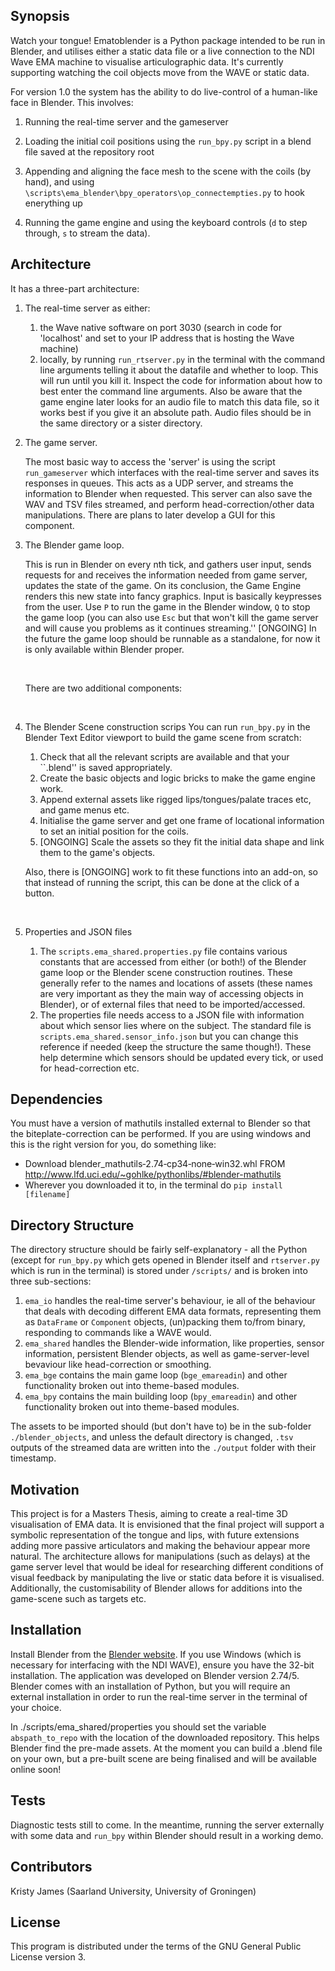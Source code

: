 ## Synopsis

Watch your tongue! Ematoblender is a Python package intended to be run in Blender, and utilises either a static data file or a live connection to the NDI Wave EMA machine to visualise articulographic data.
It's currently supporting watching the coil objects move from the WAVE or static data.

For version 1.0 the system has the ability to do live-control of a human-like face in Blender.
This involves: 

1. Running the real-time server and the gameserver 

2. Loading the initial coil positions using the ``run_bpy.py`` script in a blend file saved at the repository root

3. Appending and aligning the face mesh to the scene with the coils (by hand), and using ``\scripts\ema_blender\bpy_operators\op_connectempties.py`` to hook enerything up

4. Running the game engine and using the keyboard controls (``d`` to step through, ``s`` to stream the data).

## Architecture

It has a three-part architecture:

1. The real-time server as either:

    1.  the Wave native software on port 3030 (search in code for 'localhost' and set to your IP address that is hosting the Wave machine)
    2.  locally, by running `run_rtserver.py` in the terminal with the command line arguments telling it about the datafile and whether to loop. This will run until you kill it.
     Inspect the code for information about how to best enter the command line arguments.
     Also be aware that the game engine later looks for an audio file to match this data file, so it works best if you give it an absolute path. Audio files should be in the same directory or a sister directory. 

2. The game server.

    The most basic way to access the 'server' is using the script ``run_gameserver`` which interfaces with the real-time server and saves its responses in queues.
    This acts as a UDP server, and streams the information to Blender when requested.
    This server can also save the WAV and TSV files streamed, and perform head-correction/other data manipulations.
    There are plans to later develop a GUI for this component.

3. The Blender game loop.

    This is run in Blender on every nth tick, and gathers user input, sends requests for and receives the information needed from game server,
    updates the state of the game. On its conclusion, the Game Engine renders this new state into fancy graphics.
    Input is basically keypresses from the user. Use ``P`` to run the game in the Blender window, ``Q`` to stop the game loop (you can also use ``Esc`` but that won't kill the game server and will cause you problems as it continues streaming.''
    [ONGOING] In the future the game loop should be runnable as a standalone, for now it is only available within Blender proper.

    &nbsp;
    
    There are two additional components:
    
    &nbsp;

4. The Blender Scene construction scrips
    You can run ``run_bpy.py`` in the Blender Text Editor viewport to build the game scene from scratch:
    1. Check that all the relevant scripts are available and that your ``.blend'' is saved appropriately.
    2. Create the basic objects and logic bricks to make the game engine work.
    3. Append external assets like rigged lips/tongues/palate traces etc, and game menus etc.
    4. Initialise the game server and get one frame of locational information to set an initial position for the coils.
    5. [ONGOING] Scale the assets so they fit the initial data shape and link them to the game's objects.
    
    Also, there is [ONGOING] work to fit these functions into an add-on, so that instead of running the script, this can be done at the click of a button.
    
    &nbsp;
    
5. Properties and JSON files
    1. The ``scripts.ema_shared.properties.py`` file contains various constants that are accessed from either (or both!) of the Blender game loop or the Blender scene construction routines.
    These generally refer to the names and locations of assets (these names are very important as they the main way of accessing objects in Blender), or of external files that need to be imported/accessed.
    2. The properties file needs access to a JSON file with information about which sensor lies where on the subject.
     The standard file is ``scripts.ema_shared.sensor_info.json`` but you can change this reference if needed (keep the structure the same though!).
      These help determine which sensors should be updated every tick, or used for head-correction etc.
      
## Dependencies
You must have a version of mathutils installed external to Blender so that the biteplate-correction can be performed.
If you are using windows and this is the right version for you, do something like:

* Download blender_mathutils‑2.74‑cp34‑none‑win32.whl FROM http://www.lfd.uci.edu/~gohlke/pythonlibs/#blender-mathutils
* Wherever you downloaded it to, in the terminal do ``pip install [filename]``
      
## Directory Structure      
      
The directory structure should be fairly self-explanatory - all the Python (except for ``run_bpy.py`` which gets opened in Blender itself and ``rtserver.py`` which is run in the terminal) is stored under ``/scripts/`` and is broken into three sub-sections:
 1.  ``ema_io`` handles the real-time server's behaviour, ie all of the behaviour that deals with decoding different EMA data formats, representing them as ``DataFrame`` or ``Component`` objects, (un)packing them to/from binary, responding to commands like a WAVE would.
 2.  ``ema_shared`` handles the Blender-wide information, like properties, sensor information, persistent Blender objects, as well as game-server-level bevaviour like head-correction or smoothing.
 3.  ``ema_bge`` contains the main game loop (``bge_emareadin``) and other functionality broken out into theme-based modules.
 4.  ``ema_bpy`` contains the main building loop (``bpy_emareadin``) and other functionality broken out into theme-based modules. 

The assets to be imported should (but don't have to) be in the sub-folder ``./blender_objects``, and unless the default directory is changed, ``.tsv`` outputs of the streamed data are written into the ``./output`` folder with their timestamp.

## Motivation

This project is for a Masters Thesis, aiming to create a real-time 3D visualisation of EMA data.
It is envisioned that the final project will support a symbolic representation of the tongue and lips, with future extensions adding more passive articulators and making the behaviour appear more natural.
The architecture allows for manipulations (such as delays) at the game server level that would be ideal for researching different conditions of visual feedback by manipulating the live or static data before it is visualised.
Additionally, the customisability of Blender allows for additions into the game-scene such as targets etc.


## Installation

Install Blender from the [Blender website](http://www.blender.org/download/). If you use Windows (which is necessary for interfacing with the NDI WAVE), ensure you have the 32-bit installation.
The application was developed on Blender version 2.74/5.
Blender comes with an installation of Python, but you will require an external installation in order to run the real-time server in the terminal of your choice.


In ./scripts/ema_shared/properties you should set the variable ``abspath_to_repo`` with the location of the downloaded repository. This helps Blender find the pre-made assets. 
At the moment you can build a .blend file on your own, but a pre-built scene are being finalised and will be available online soon! 

## Tests

Diagnostic tests still to come. In the meantime, running the server externally with some data and ``run_bpy`` within Blender should result in a working demo.

## Contributors

Kristy James (Saarland University, University of Groningen)

## License

This program is distributed under the terms of the GNU General Public License version 3.